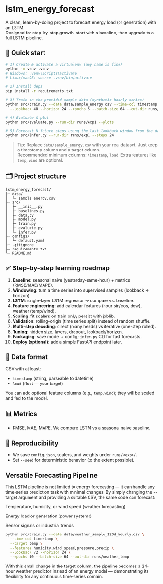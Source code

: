 # lstm_energy_forecast

A clean, learn-by-doing project to forecast energy load (or generation) with an LSTM.  
Designed for step-by-step growth: start with a baseline, then upgrade to a full LSTM pipeline.

## 🔧 Quick start

```bash
# 1) Create & activate a virtualenv (any name is fine)
python -m venv .venv
# Windows: .venv\Scripts\activate
# Linux/macOS: source .venv/bin/activate

# 2) Install deps
pip install -r requirements.txt

# 3) Train on the provided sample data (synthetic hourly series)
python src/train.py --data data/sample_energy.csv --time-col timestamp --target load \
  --lookback 48 --horizon 24 --epochs 5 --batch-size 64 --out-dir runs/exp1

# 4) Evaluate & plot
python src/evaluate.py --run-dir runs/exp1 --plots

# 5) Forecast N future steps using the last lookback window from the dataset
python src/infer.py --run-dir runs/exp1 --steps 24
```

> Tip: Replace `data/sample_energy.csv` with your real dataset. Just keep a timestamp column and a target column.  
> Recommended minimum columns: `timestamp`, `load`. Extra features like `temp`, `wind` are optional.

## 🗂️ Project structure

```
lstm_energy_forecast/
├─ data/
│  └─ sample_energy.csv
├─ src/
│  ├─ __init__.py
│  ├─ baselines.py
│  ├─ data.py
│  ├─ model.py
│  ├─ train.py
│  ├─ evaluate.py
│  └─ infer.py
├─ configs/
│  └─ default.yaml
├─ .gitignore
├─ requirements.txt
└─ README.md
```

## ✅ Step-by-step learning roadmap

1. **Baseline**: seasonal naive (yesterday-same-hour) + metrics (RMSE/MAE/MAPE).
2. **Windowing**: turn a time series into supervised samples (lookback → horizon).
3. **LSTM**: single-layer LSTM regressor → compare vs. baseline.
4. **Feature engineering**: add calendar features (hour sin/cos, dow), weather (temp/wind).
5. **Scaling**: fit scalers on train only; persist with joblib.
6. **Validation**: rolling-origin (time series split) instead of random shuffle.
7. **Multi-step decoding**: direct (many heads) vs iterative (one-step rolled).
8. **Tuning**: hidden size, layers, dropout, lookback/horizon.
9. **Packaging**: save model + config; `infer.py` CLI for fast forecasts.
10. **Deploy (optional)**: add a simple FastAPI endpoint later.

## 📝 Data format

CSV with at least:
- `timestamp` (string, parseable to datetime)
- `load` (float — your target)

You can add optional feature columns (e.g., `temp`, `wind`); they will be scaled and fed to the model.

## 📊 Metrics

- RMSE, MAE, MAPE. We compare LSTM vs a seasonal naive baseline.

## 🔄 Reproducibility

- We save `config.json`, scalers, and weights under `runs/<exp>/`.
- Set `--seed` for deterministic behavior (to the extent possible).

## Versatile Forecasting Pipeline

This LSTM pipeline is not limited to energy forecasting — it can handle any time-series prediction task with minimal changes.
By simply changing the --target argument and providing a suitable CSV, the same code can forecast:

Temperature, humidity, or wind speed (weather forecasting)

Energy load or generation (power systems)

Sensor signals or industrial trends 

```bash
python src/train.py --data data/weather_sample_120d_hourly.csv \
  --time-col timestamp \
  --target temp \
  --features humidity,wind_speed,pressure,precip \
  --lookback 72 --horizon 24 \
  --epochs 10 --batch-size 64 --out-dir runs/weather_temp
```
With this small change in the target column, the pipeline becomes a 24-hour weather predictor instead of an energy model — demonstrating its flexibility for any continuous time-series domain.


